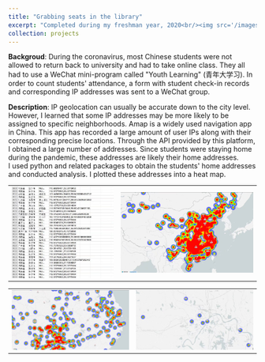 ```yaml
---
title: "Grabbing seats in the library"
excerpt: "Completed during my freshman year, 2020<br/><img src='/images/heat1.jpg' width='600'>"
collection: projects
---
```


**Backgroud**: During the coronavirus, most Chinese students were not allowed to return back to university and had to take online class. They all had to use a WeChat mini-program called "Youth Learning" (青年大学习). In order to count students' attendance, a form with student check-in records and corresponding IP addresses was sent to a WeChat group. 

**Description**:
IP geolocation can usually be accurate down to the city level. However, I learned that some IP addresses may be more likely to be assigned to specific neighborhoods. Amap is a widely used navigation app in China. This app has recorded a large amount of user IPs along with their corresponding precise locations. Through the API provided by this platform, I obtained a large number of addresses. Since students were staying home during the pandemic, these addresses are likely their home addresses.   
I used python and related packages to obtain the students' home addresses and conducted analysis. I plotted these addresses into a heat map.

<div align=center>
<table><tr>
<td><img src="/images/heat0.jpg"></td>
<td><img src="/images/heat1.jpg" ></td>
</tr></table>
</div>
<div align=center>
<table><tr>
<td><img src="/images/heat2.jpg"></td>
<td><img src="/images/heat3.jpg" ></td>
</tr></table>
</div>





